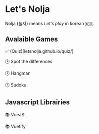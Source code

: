 # Let's Nolja

Nolja (놀자) means *Let's play* in korean :kr:.

## Avalaible Games

:white_check_mark: (Quiz)[letsnolja.github.io/quiz/]

:clock3: Spot the differences

:clock3: Hangman

:clock3: Sudoku

## Javascript Librairies

:books: VueJS

:books: Vuetify

